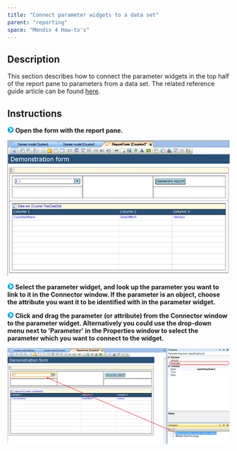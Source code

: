 ```yaml
---
title: "Connect parameter widgets to a data set"
parent: "reporting"
space: "Mendix 4 How-to's"
---
```

## Description

This section describes how to connect the parameter widgets in the top half of the report pane to parameters from a data set. The related reference guide article can be found [here](/refguide4/report-pane).

## Instructions

![](attachments/819203/917932.png) **Open the form with the report pane.**

![](attachments/2621474/2752726.png)

![](attachments/819203/917932.png) **Select the parameter widget, and look up the parameter you want to link to it in the Connector window. If the parameter is an object, choose the attribute you want it to be identified with in the parameter widget.**

![](attachments/819203/917932.png) **Click and drag the parameter (or attribute) from the Connector window to the parameter widget. Alternatively you could use the drop-down menu next to 'Parameter' in the Properties window to select the parameter which you want to connect to the widget.**

![](attachments/2621474/2752727.png)
